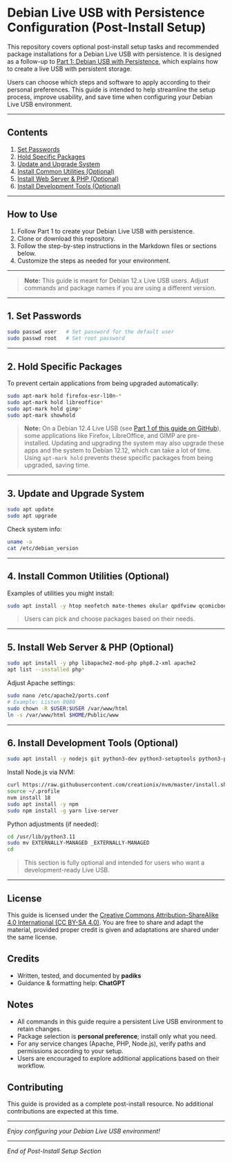 # Debian Live USB with Persistence Configuration (Post-Install Setup)

This repository covers optional post-install setup tasks and recommended package installations for a Debian Live USB with persistence. It is designed as a follow-up to [Part 1: Debian USB with Persistence](https://github.com/padiks/debian-usb-with-persistence), which explains how to create a live USB with persistent storage.

Users can choose which steps and software to apply according to their personal preferences. This guide is intended to help streamline the setup process, improve usability, and save time when configuring your Debian Live USB environment.

---

## Contents

1. [Set Passwords](#1-set-passwords)  
2. [Hold Specific Packages](#2-hold-specific-packages)  
3. [Update and Upgrade System](#3-update-and-upgrade-system)  
4. [Install Common Utilities (Optional)](#4-install-common-utilities-optional)
5. [Install Web Server & PHP (Optional)](#5-install-web-server-php-optional)
6. [Install Development Tools (Optional)](#6-install-development-tools-optional)

---

## How to Use

1. Follow Part 1 to create your Debian Live USB with persistence.  
2. Clone or download this repository.  
3. Follow the step-by-step instructions in the Markdown files or sections below.  
4. Customize the steps as needed for your environment.

---

> **Note:** This guide is meant for Debian 12.x Live USB users. Adjust commands and package names if you are using a different version.


---

## 1. Set Passwords

```bash
sudo passwd user   # Set password for the default user
sudo passwd root   # Set root password
```

---

## 2. Hold Specific Packages

To prevent certain applications from being upgraded automatically:

```bash
sudo apt-mark hold firefox-esr-l10n-*
sudo apt-mark hold libreoffice*
sudo apt-mark hold gimp*
sudo apt-mark showhold
```

> **Note:** On a Debian 12.4 Live USB (see [Part 1 of this guide on GitHub](https://github.com/padiks/debian-usb-with-persistence)), some applications like Firefox, LibreOffice, and GIMP are pre-installed. Updating and upgrading the system may also upgrade these apps and the system to Debian 12.12, which can take a lot of time. Using `apt-mark hold` prevents these specific packages from being upgraded, saving time.

---

## 3. Update and Upgrade System

```bash
sudo apt update
sudo apt upgrade
```

Check system info:

```bash
uname -a
cat /etc/debian_version
```

---

## 4. Install Common Utilities (Optional)

Examples of utilities you might install:

```bash
sudo apt install -y htop neofetch mate-themes okular qpdfview qcomicbook gnome-calculator gnome-screenshot audacious vlc easytag speedtest-cli filezilla transmission bluefish falkon lynx wget zip
```

> Users can pick and choose packages based on their needs.

---

## 5. Install Web Server & PHP (Optional)

```bash
sudo apt install -y php libapache2-mod-php php8.2-xml apache2
apt list --installed php*
```

Adjust Apache settings:

```bash
sudo nano /etc/apache2/ports.conf
# Example: Listen 8080
sudo chown -R $USER:$USER /var/www/html
ln -s /var/www/html $HOME/Public/www
```

---

## 6. Install Development Tools (Optional)

```bash
sudo apt install -y nodejs git python3-dev python3-setuptools python3-pip python3-distutils python3.11-dev python3.11-venv virtualenv software-properties-common xvfb libfontconfig1 wkhtmltopdf curl
```

Install Node.js via NVM:

```bash
curl https://raw.githubusercontent.com/creationix/nvm/master/install.sh | bash
source ~/.profile
nvm install 18
sudo apt install -y npm
sudo npm install -g yarn live-server
```

Python adjustments (if needed):

```bash
cd /usr/lib/python3.11
sudo mv EXTERNALLY-MANAGED _EXTERNALLY-MANAGED
cd
```

> This section is fully optional and intended for users who want a development-ready Live USB.


---

## License

This guide is licensed under the [Creative Commons Attribution-ShareAlike 4.0 International (CC BY-SA 4.0)](https://creativecommons.org/licenses/by-sa/4.0/). You are free to share and adapt the material, provided proper credit is given and adaptations are shared under the same license.

## Credits

- Written, tested, and documented by **padiks**
- Guidance & formatting help: **ChatGPT**

## Notes

- All commands in this guide require a persistent Live USB environment to retain changes.
- Package selection is **personal preference**; install only what you need.
- For any service changes (Apache, PHP, Node.js), verify paths and permissions according to your setup.
- Users are encouraged to explore additional applications based on their workflow.

## Contributing

This guide is provided as a complete post-install resource. No additional contributions are expected at this time.

---

*Enjoy configuring your Debian Live USB environment!*

---

*End of Post-Install Setup Section*
